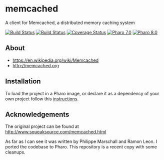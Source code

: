 # memcached
A client for Memcached, a distributed memory caching system

[![Build Status](https://travis-ci.org/svenvc/memcached.svg?branch=master)](https://travis-ci.org/svenvc/memcached)
[![Build Status](https://github.com/fortizpenaloza/Memcached/workflows/Build/badge.svg?branch=master)](https://github.com/fortizpenaloza/Memcached/actions?query=workflow%3ABuild)
[![Coverage Status](https://codecov.io/github/fortizpenaloza/Memcached/coverage.svg?branch=master)](https://codecov.io/gh/fortizpenaloza/Memcached/branch/master)
[![Pharo 7.0](https://img.shields.io/badge/Pharo-7.0-informational)](https://pharo.org)
[![Pharo 8.0](https://img.shields.io/badge/Pharo-8.0-informational)](https://pharo.org)


## About
- https://en.wikipedia.org/wiki/Memcached
- http://memcached.org

## Installation

To load the project in a Pharo image, or declare it as a dependency of your own project follow this [instructions](docs/Installation.md).

## Acknowledgements
The original project can be found at http://www.squeaksource.com/memcached.html

As far as I can see it was written by Philippe Marschall and Ramon Leon. I ported the codebase to Pharo. This repository is a recent copy with some cleanups.
